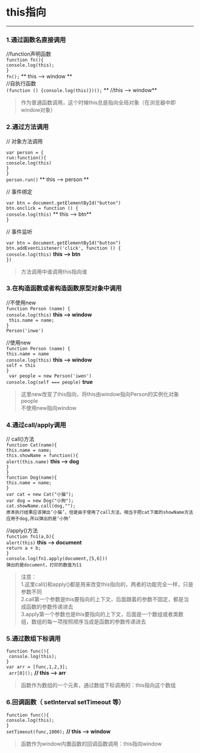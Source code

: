 # this指向  
***
### 1.通过函数名直接调用  
//function声明函数  
`function fn(){`    
	`console.log(this);`  
`} `  
`fn();` 	 ** this -->  window **  
//自执行函数  
`(function () {console.log(this)})();` ** //this --> window**
> 作为普通函数调用，这个时候this总是指向全局对象（在浏览器中即window对象）

### 2.通过方法调用  
// 对象方法调用    

`var person = {`  
	`run:function(){`  
		`console.log(this)`  
	`}`  
`}`  
`person.run()`  ** this --> person **  

// 事件绑定   

`var btn = document.getElementById("button")`  
`btn.onclick = function () {`  
    `console.log(this)` ** this --> btn**  
`}`  

// 事件监听  

`var btn = document.getElementById("button")`  
`btn.addEventListener('click', function () {`  
`console.log(this)`  **this --> btn**  
`})`
> 方法调用中谁调用this指向谁  

### 3.在构造函数或者构造函数原型对象中调用    
//不使用new  
`function Person (name) {`  
`console.log(this)`   **this -->  window**  
` this.name = name;`  
`}`  
`Person('inwe')`  

//使用new  
`function Person (name) {`  
`this.name = name`  
`console.log(this)`   **this -->  window**  
`self = this`  
`}`  
` var people = new Person('iwen')`  
`console.log(self === people)` **true**  
> 这里new改变了this指向，将this由window指向Person的实例化对象people    
> 不使用new指向window  

### 4.通过call/apply调用  
// call()方法  
`function Cat(name){`  
`this.name = name;`  
`this.showName = function(){`  
`alert(this.name)`  **this -->  dog**  
`}`  
`}`  
`function Dog(name){`  
`this.name = name;`  
`}`  
`var cat = new Cat("小猫");`  
`var dog = new Dog("小狗");`  
`cat.showName.call(dog,"");`  
`原本执行结果应该弹出’小猫’，但是由于使用了call方法，相当于把cat下面的showName方法应用于dog,所以弹出的是‘小狗’`  

//apply()方法  
`function fn1(a,b){`  
`alert(this)`  **this --> document**  
`return a + b;`  
`}`  
`console.log(fn1.apply(document,[5,6]))`  
`弹出的是document，打印的数值为11`  
> 注意：  
	1.这里call()和apply()都是用来改变this指向的，两者的功能完全一样，只是参数不同      
	2.call第一个参数是this要指向的上下文，后面跟着的参数不固定，都是当成函数的参数传递进去  
	3.apply第一个参数也是this要指向的上下文，后面是一个数组或者类数组，数组的每一项按照顺序当成是函数的参数传递进去  
	
### 5.通过数组下标调用  
`function func(){`  
` console.log(this);`  
`}`  
`var arr = [func,1,2,3];`  
` arr[0]();`  **// this --> arr**  
> 函数作为数组的一个元素，通过数组下标调用的：this指向这个数组  

### 6.回调函数（ setInterval setTimeout 等）
`function func(){`  
`console.log(this);`  
`}`  
`setTimeout(func,1000);`  **// this --> window**  
> 函数作为window内置函数的回调函数调用：this指向window
